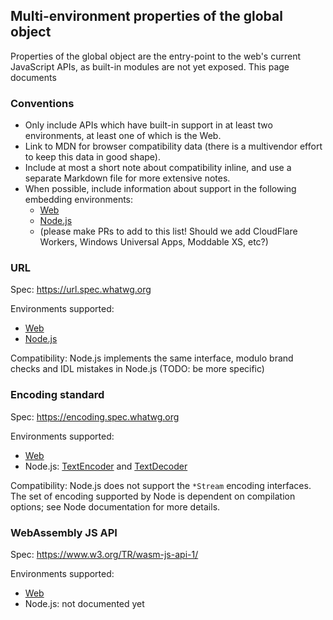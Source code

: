 ## Multi-environment properties of the global object

Properties of the global object are the entry-point to the web's current JavaScript APIs, as built-in modules are not yet exposed. This page documents

### Conventions
- Only include APIs which have built-in support in at least two environments, at least one of which is the Web.
- Link to MDN for browser compatibility data (there is a multivendor effort to keep this data in good shape).
- Include at most a short note about compatibility inline, and use a separate Markdown file for more extensive notes.
- When possible, include information about support in the following embedding environments:
    - [Web](https://developer.mozilla.org/en-US/docs/Web/API)
    - [Node.js](https://nodejs.org/api/)
    - (please make PRs to add to this list! Should we add CloudFlare Workers, Windows Universal Apps, Moddable XS, etc?)

### URL

Spec: https://url.spec.whatwg.org

Environments supported:
- [Web](https://developer.mozilla.org/en-US/docs/Web/API/URL#Browser_compatibility)
- [Node.js](https://nodejs.org/api/url.html)

Compatibility: Node.js implements the same interface, modulo brand checks and IDL mistakes in Node.js (TODO: be more specific)

### Encoding standard

Spec: https://encoding.spec.whatwg.org

Environments supported:
- [Web](https://developer.mozilla.org/en-US/docs/Web/API/Encoding_API)
- Node.js: [TextEncoder](https://nodejs.org/api/util.html#util_class_util_textencoder) and [TextDecoder](https://nodejs.org/api/util.html#util_class_util_textdecoder)

Compatibility: Node.js does not support the `*Stream` encoding interfaces. The set of encoding supported by Node is dependent on compilation options; see Node documentation for more details.

### WebAssembly JS API

Spec: https://www.w3.org/TR/wasm-js-api-1/

Environments supported:
- [Web](https://developer.mozilla.org/en-US/docs/Web/JavaScript/Reference/Global_Objects/WebAssembly)
- Node.js: not documented yet
